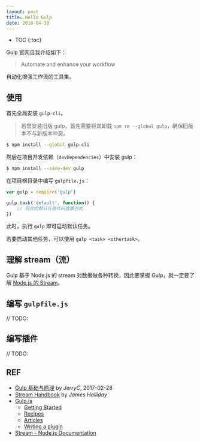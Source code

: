 ```yaml
---
layout: post
title: Hello Gulp
date: 2018-04-30
---
```


* TOC
{:toc}

Gulp 官网自我介绍如下：

> Automate and enhance your workflow

自动化增强工作流的工具集。

## 使用

首先全局安装 `gulp-cli`。

> 若曾安装旧版 gulp，首先需要将其卸载 `npm rm --global gulp`，确保旧版本不与新版本冲突。

```sh
$ npm install --global gulp-cli
```

然后在项目开发依赖（`devDependencies`）中安装 gulp：

```sh
$ npm install --save-dev gulp
```

在项目根目录中编写 `gulpfile.js`：

```js
var gulp = require('gulp')

gulp.task('default', function() {
    // 将你的默认任务代码放置在此
})
```

此时，执行 `gulp` 即可启动默认任务。

若要启动其他任务，可以使用 `gulp <task> <othertask>`。

## 理解 stream（流）

Gulp 基于 Node.js 的 stream 对数据做各种转换，因此要掌握 Gulp，就一定要了解 [Node.js 的 Stream](https://www.1zh.tech/2018/05/15/node-stream/)。

## 编写 `gulpfile.js`

// TODO:

## 编写插件

// TODO:

## REF

- [Gulp 基础与原理][jerryc] by *JerryC*, 2017-02-28
- [Stream Handbook][handbook] by *James Halliday*
- [Gulp.js][gulpjs]
    - [Getting Started][started]
    - [Recipes][recipes]
    - [Articles][articles]
    - [Writing a plugin][plugin]
- [Stream - Node.js Documentation][api]

[gulpjs]: https://gulpjs.com
[started]: https://github.com/gulpjs/gulp/blob/v3.9.1/docs/getting-started.md
[recipes]: https://github.com/gulpjs/gulp/tree/v3.9.1/docs/recipes
[articles]: https://github.com/gulpjs/gulp/blob/v3.9.1/docs/README.md#articles
[jerryc]: http://huang-jerryc.com/2017/02/28/gulp-base/
[handbook]: https://github.com/substack/stream-handbook
[api]: https://nodejs.org/dist/latest/docs/api/stream.html
[through]: https://www.npmjs.com/package/through
[plugin]: https://github.com/gulpjs/gulp/blob/v3.9.1/docs/writing-a-plugin/README.md